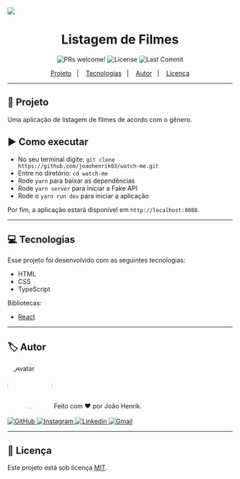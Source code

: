 <img src="https://user-images.githubusercontent.com/84729916/176516332-68d866ae-8cfd-4932-b6b1-a634d3ed962a.png">

<h1 align="center">
  Listagem de Filmes
</h1>

<p align="center">
  <img src="https://img.shields.io/static/v1?label=PRs&message=welcome&color=49AA26&labelColor=000000" alt="PRs welcome!">
  <img src="https://img.shields.io/badge/license-MIT-blue" alt="License">
  <img src="https://img.shields.io/github/last-commit/joaohenrik03/watch-me" alt="Last Commit">
</p>

<p align="center">
  <a href="#rocket-projeto">Projeto</a>&nbsp;&nbsp;&nbsp;|&nbsp;&nbsp;&nbsp;
  <a href="#computer-tecnologias">Tecnologias</a>&nbsp;&nbsp;&nbsp;|&nbsp;&nbsp;&nbsp;
  <a href="#label-autor">Autor</a>&nbsp;&nbsp;&nbsp;|&nbsp;&nbsp;&nbsp;
  <a href="#memo-licença">Licença</a>
</p>

<hr>

## :rocket: Projeto

Uma aplicação de listagem de filmes de acordo com o gênero.

## :arrow_forward: Como executar

- No seu terminal digite: `git clone https://github.com/joaohenrik03/watch-me.git`
- Entre no diretório: `cd watch-me`
- Rode `yarn` para baixar as dependências
- Rode `yarn server` para iniciar a Fake API
- Rode o `yarn run dev` para iniciar a aplicação

Por fim, a aplicação estará disponível em `http://localhost:8080`.

<hr>

## :computer: Tecnologias

Esse projeto foi desenvolvido com as seguintes tecnologias:

- HTML
- CSS
- TypeScript

Bibliotecas:

- [React](https://pt-br.reactjs.org/)

<hr>

## :label: Autor

<img style="border-radius: 50%;" src="https://avatars.githubusercontent.com/u/84729916?v=4" width="100px;" alt="Avatar">
Feito com ❤️ por João Henrik.
<br/>
<br/>
<a href="https://github.com/joaohenrik03" target="_blank">
  <img src="https://img.shields.io/badge/github-%23121011.svg?style=for-the-badge&logo=github&logoColor=white" alt="GitHub">
</a>
<a href="https://www.instagram.com/_joaohenrik/" target="_blank">
  <img src="https://img.shields.io/badge/Instagram-%23E4405F.svg?style=for-the-badge&logo=Instagram&logoColor=white" alt="Instagram">
</a>
<a href="https://www.linkedin.com/in/jo%C3%A3o-henrik-signori-zilch-137a6222b/" target="_blank">
  <img src="https://img.shields.io/badge/linkedin-%230077B5.svg?style=for-the-badge&logo=linkedin&logoColor=white" alt="Linkedin">
</a>  
<a href="mailto:jh.signori@gmail.com" target="_blank">
  <img src="https://img.shields.io/badge/-Gmail-%23333?style=for-the-badge&logo=gmail&logoColor=white" alt="Gmail">
</a>

<hr>

## :memo: Licença

Este projeto está sob licença [MIT](./LICENSE).


